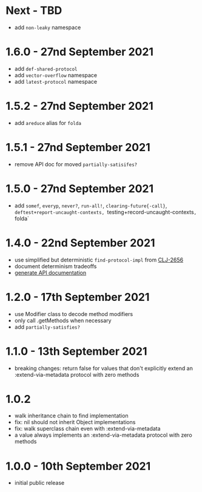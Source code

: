 # Next - TBD
- add `non-leaky` namespace

# 1.6.0 - 27nd September 2021
- add `def-shared-protocol`
- add `vector-overflow` namespace
- add `latest-protocol` namespace

# 1.5.2 - 27nd September 2021
- add `areduce` alias for `folda`

# 1.5.1 - 27nd September 2021
- remove API doc for moved `partially-satisifes?`

# 1.5.0 - 27nd September 2021
- add `somef`, `everyp`, `never?`, `run-all!`, `clearing-future{-call}`, `deftest+report-uncaught-contexts, `testing+record-uncaught-contexts`, `folda`

# 1.4.0 - 22nd September 2021
- use simplified but deterministic `find-protocol-impl` from [CLJ-2656](https://clojure.atlassian.net/browse/CLJ-2656)
- document determinism tradeoffs
- [generate API documentation](https://frenchy64.github.io/fully-satisfies/latest)

# 1.2.0 - 17th September 2021
- use Modifier class to decode method modifiers
- only call .getMethods when necessary
- add `partially-satisfies?`

# 1.1.0 - 13th September 2021
- breaking changes: return false for values that don't explicitly extend an :extend-via-metadata protocol with zero methods

# 1.0.2
- walk inheritance chain to find implementation
- fix: nil should not inherit Object implementations
- fix: walk superclass chain even with :extend-via-metadata
- a value always implements an :extend-via-metadata protocol with zero methods

# 1.0.0 - 10th September 2021
- initial public release
